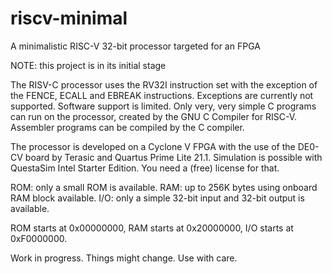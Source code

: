 # riscv-minimal
A minimalistic RISC-V 32-bit processor targeted for an FPGA

NOTE: this project is in its initial stage

The RISV-C processor uses the RV32I instruction set with the
exception of the FENCE, ECALL and EBREAK instructions.
Exceptions are currently not supported.
Software support is limited. Only very, very simple C programs
can run on the processor, created by the GNU C Compiler for
RISC-V. Assembler programs can be compiled by the C compiler.

The processor is developed on a Cyclone V FPGA with the use
of the DE0-CV board by Terasic and Quartus Prime Lite 21.1.
Simulation is possible with QuestaSim Intel Starter Edition.
You need a (free) license for that.

ROM: only a small ROM is available.
RAM: up to 256K bytes using onboard RAM block available.
I/O: only a simple 32-bit input and 32-bit output is available.

ROM starts at 0x00000000, RAM starts at 0x20000000, I/O starts
at 0xF0000000.

Work in progress. Things might change. Use with care.

